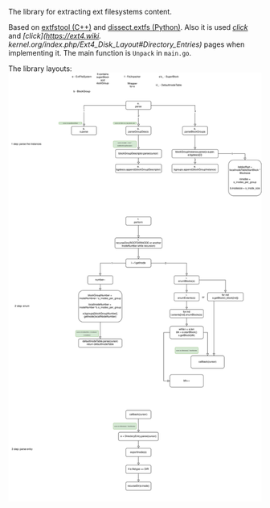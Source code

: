 The library for extracting ext filesystems content.

Based on [extfstool (C++)](https://github.com/nlitsme/extfstools) and [dissect.extfs (Python)](https://github.com/fox-it/dissect.extfs). 
Also it is used *[click](https://www.nongnu.org/ext2-doc/ext2.html#bg-inode-table)* and *[click](https://ext4.wiki.
kernel.org/index.php/Ext4_Disk_Layout#Directory_Entries)* pages when implementing it.
The main function is `Unpack` in `main.go`. 

The library layouts:
![layouts](./layouts.svg)
